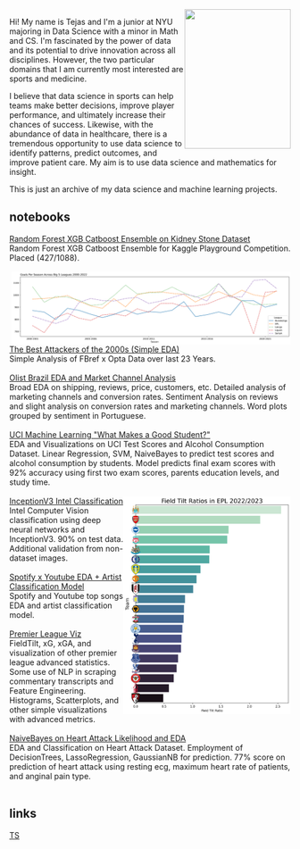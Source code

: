 <img align = 'right' src="tejphoto.png" height = 250 width = 190>

Hi! My name is Tejas and I'm a junior at NYU majoring in Data Science with a minor in Math and CS. I'm fascinated by the power of data and its potential to drive innovation across all disciplines. However, the two particular domains that I am currently most interested are sports and medicine.

I believe that data science in sports can help teams make better decisions, improve player performance, and ultimately increase their chances of success. 
Likewise, with the abundance of data in healthcare, there is a tremendous opportunity to use data science to identify patterns, predict outcomes, and improve patient care. My aim is to use data science and mathematics for insight. 

This is just an archive of my data science and machine learning projects. 


## notebooks
[Random Forest XGB Catboost Ensemble on Kidney Stone Dataset](https://github.com/s1imreaper/vault/blob/main/random-forest-xgb-catboost-ensemble-t40.ipynb)<br> Random Forest XGB Catboost Ensemble for Kaggle Playground Competition. Placed (427/1088). <br><br>
<img align = 'right' src="swag1.png" height = 130 width = 500>
[The Best Attackers of the 2000s (Simple EDA)](https://github.com/s1imreaper/vault/blob/main/the-best-attackers-of-the-2000s%20(1).ipynb)<br>
Simple Analysis of FBref x Opta Data over last 23 Years. <br><br>
[Olist Brazil EDA and Market Channel Analysis](https://github.com/s1imreaper/datasci/blob/019930029e0016651032afbd8cdbefb7d28005ce/eda-and-rough-sentiment-analysis.ipynb) <br> 
Broad EDA on shipping, reviews, price, customers, etc. Detailed analysis of marketing channels and conversion rates. Sentiment Analysis on reviews and slight analysis on conversion rates and marketing channels. Word plots grouped by sentiment in Portuguese. <br><br>
[UCI Machine Learning "What Makes a Good Student?"](https://github.com/s1imreaper/datasci/blob/777d4177366e874329acf19a55adeb957ade3661/what-makes-a-good-student-eda.ipynb) <br> 
EDA and Visualizations on UCI Test Scores and Alcohol Consumption Dataset. 
Linear Regression, SVM, NaiveBayes to predict test scores and alcohol consumption by students. Model predicts final exam scores with 92% accuracy using first two exam scores, parents education levels, and study time. <br> <br>
<img align = 'right' src="fieldtilt.png" height = 391 width = 300>
[InceptionV3 Intel Classification](https://github.com/s1imreaper/datasci/blob/c7a8b4877c8df4d172f138475404dd3c221c54c8/inceptionv3-88-classification.ipynb)<br> 
Intel Computer Vision classification using deep neural networks and InceptionV3. 90% on test data. Additional validation from non-dataset images. <br><br>
[Spotify x Youtube EDA + Artist Classification Model](https://github.com/s1imreaper/datasci/blob/b48786d8e94dc1d183cd074eb5a63549f305f55c/spotify-yt-top-songs-eda-artist-classification.ipynb)<br>
Spotify and Youtube top songs EDA and artist classification model. <br><br>
[Premier League Viz](https://github.com/s1imreaper/datasci/blob/b48786d8e94dc1d183cd074eb5a63549f305f55c/premier-league-visualizations%20(1).ipynb)<br>
FieldTilt, xG, xGA, and visualization of other premier league advanced statistics. Some use of NLP in scraping commentary transcripts and Feature Engineering. Histograms, Scatterplots, and other simple visualizations with advanced metrics. <br> <br>
[NaiveBayes on Heart Attack Likelihood and EDA](https://github.com/s1imreaper/datasci/blob/b48786d8e94dc1d183cd074eb5a63549f305f55c/simple-eda-on-heartattack-dataset.ipynb)<br>
EDA and Classification on Heart Attack Dataset. 
Employment of DecisionTrees, LassoRegression, GaussianNB for prediction. 77% score on prediction of heart attack using resting ecg, maximum heart rate of patients, and anginal pain type. <br> <br>

## links
<a href = 'tab.html'>TS</a>
